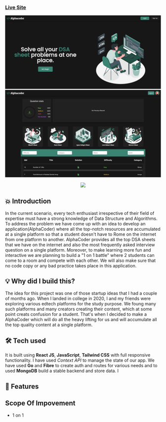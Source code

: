 ### [Live Site](https://alphacoder-client.vercel.app/dashboard)

![Crypto Cosmos](src/Assets/img1.png)
![Crypto Cosmos](src/Assets/img2.png)

<p align="center">
<img src="https://img.shields.io/badge/Author-free souls-blue" />
</p>

## 💥 Introduction

In the current scenario, every tech enthusiast irrespective of their field of expertise must have a strong knowledge of Data Structure and Algorithms. To address the problem we have come up with an idea to develop an application(AlphaCoder) where all the top-notch resources are accumulated at a single platform so that a student doesn't have to Rome on the internet from one platform to another. AlphaCoder provides all the top DSA sheets that we have on the internet and also the most frequently asked interview question on a single platform. Moreover, to make learning more fun and interactive we are planning to build a "1 on 1 battle" where 2 students can come to a room and compete with each other. We will also make sure that no code copy or any bad practice takes place in this application.

## 💡 Why did I build this?

The idea for this project was one of those startup ideas that I had a couple of months ago. When I landed in college in 2020, I and my friends were exploring various edtech platforms for the study purpose. We foung many such platforms and many creators creating their content, which at some point creats confusion for a student. That's when I decided to make a AlphaCoder which will do all the heavy lifting for us and will accumulate all the top quality content at a single platform.

## 🛠️ Tech used

It is built using **React JS**, **JavaScript**, **Tailwind CSS** with full responsive functionality. I have used _Context API_ to manage the state of our app. We have used **Go** and **Fibre** to create auth and routes for various needs and to used **MongoDB** build a stable backend and store data. I

## 🥁 Features

## Scope Of Impovement

- 1 on 1
